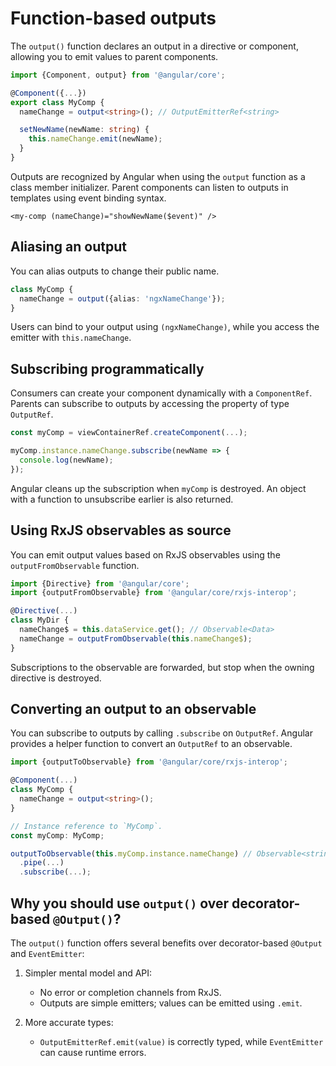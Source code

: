 # Function-based outputs

The `output()` function declares an output in a directive or component, allowing you to emit values to parent components.

```typescript
import {Component, output} from '@angular/core';

@Component({...})
export class MyComp {
  nameChange = output<string>(); // OutputEmitterRef<string>

  setNewName(newName: string) {
    this.nameChange.emit(newName);
  }
}
```

Outputs are recognized by Angular when using the `output` function as a class member initializer. Parent components can listen to outputs in templates using event binding syntax.

```angular-html
<my-comp (nameChange)="showNewName($event)" />
```

## Aliasing an output

You can alias outputs to change their public name.

```typescript
class MyComp {
  nameChange = output({alias: 'ngxNameChange'});
}
```

Users can bind to your output using `(ngxNameChange)`, while you access the emitter with `this.nameChange`.

## Subscribing programmatically

Consumers can create your component dynamically with a `ComponentRef`. Parents can subscribe to outputs by accessing the property of type `OutputRef`.

```typescript
const myComp = viewContainerRef.createComponent(...);

myComp.instance.nameChange.subscribe(newName => {
  console.log(newName);
});
```

Angular cleans up the subscription when `myComp` is destroyed. An object with a function to unsubscribe earlier is also returned.

## Using RxJS observables as source

You can emit output values based on RxJS observables using the `outputFromObservable` function.

```typescript
import {Directive} from '@angular/core';
import {outputFromObservable} from '@angular/core/rxjs-interop';

@Directive(...)
class MyDir {
  nameChange$ = this.dataService.get(); // Observable<Data>
  nameChange = outputFromObservable(this.nameChange$);
}
```

Subscriptions to the observable are forwarded, but stop when the owning directive is destroyed.

## Converting an output to an observable

You can subscribe to outputs by calling `.subscribe` on `OutputRef`. Angular provides a helper function to convert an `OutputRef` to an observable.

```typescript
import {outputToObservable} from '@angular/core/rxjs-interop';

@Component(...)
class MyComp {
  nameChange = output<string>();
}

// Instance reference to `MyComp`.
const myComp: MyComp;

outputToObservable(this.myComp.instance.nameChange) // Observable<string>
  .pipe(...)
  .subscribe(...);
```

## Why you should use `output()` over decorator-based `@Output()`?

The `output()` function offers several benefits over decorator-based `@Output` and `EventEmitter`:

1. Simpler mental model and API:
   - No error or completion channels from RxJS.
   - Outputs are simple emitters; values can be emitted using `.emit`.

2. More accurate types:
   - `OutputEmitterRef.emit(value)` is correctly typed, while `EventEmitter` can cause runtime errors.